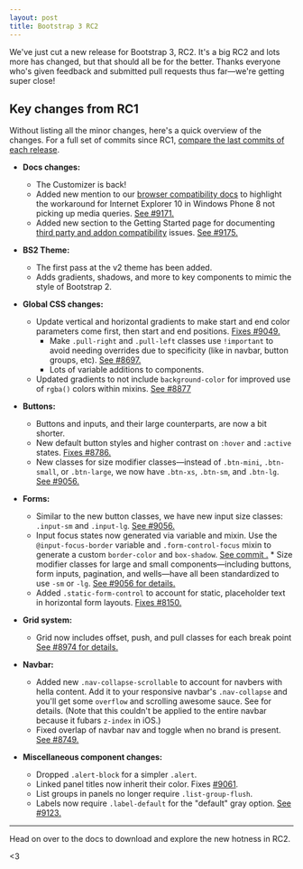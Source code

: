 ```yaml
---
layout: post
title: Bootstrap 3 RC2
---
```


We've just cut a new release for Bootstrap 3, RC2. It's a big RC2 and lots more has changed, but that should all be for the better. Thanks everyone who's given feedback and submitted pull requests thus far—we're getting super close!

## Key changes from RC1

Without listing all the minor changes, here's a quick overview of the changes. For a full set of commits since RC1, [compare the last commits of each release](https://github.com/twbs/bootstrap/compare/9c63ffa00fd55c7e61c51b58778b06b28f93e1a8...6b850132d056a136dc4734c4d68c9e1c23b7843e).

* **Docs changes:**
	* The Customizer is back!
	* Added new mention to our [browser compatibility docs](http://getbootstrap.com/getting-started/#browsers) to highlight the workaround for Internet Explorer 10 in Windows Phone 8 not picking up media queries. [See #9171.](https://github.com/twbs/bootstrap/pull/9171)
	* Added new section to the Getting Started page for documenting [third party and addon compatibility](http://getbootstrap.com/getting-started/#third-parties) issues. [See #9175.](https://github.com/twbs/bootstrap/pull/9175)

* **BS2 Theme:**
	* The first pass at the v2 theme has been added.
	* Adds gradients, shadows, and more to key components to mimic the style of Bootstrap 2.

* **Global CSS changes:** 
  	* Update vertical and horizontal gradients to make start and end color parameters come first, then start and end positions. [Fixes #9049.](https://github.com/twbs/bootstrap/issues/9049)
		* Make `.pull-right` and `.pull-left` classes use `!important` to avoid needing overrides due to specificity (like in navbar, button groups, etc). [See #8697.](https://github.com/twbs/bootstrap/issues/8697)
		* Lots of variable additions to components.
	* Updated gradients to not include `background-color` for improved use of `rgba()` colors within mixins. [See #8877](https://github.com/twbs/bootstrap/pull/8877)
	
* **Buttons:**
	* Buttons and inputs, and their large counterparts, are now a bit shorter.
	* New default button styles and higher contrast on `:hover` and `:active` states. [Fixes #8786.](https://github.com/twbs/bootstrap/issues/8786)
	* New classes for size modifier classes—instead of `.btn-mini`, `.btn-small`, or `.btn-large`, we now have `.btn-xs`, `.btn-sm`, and `.btn-lg`. [See #9056.](https://github.com/twbs/bootstrap/pull/9056)

* **Forms:**
	* Similar to the new button classes, we have new input size classes: `.input-sm` and `.input-lg`. [See #9056.](https://github.com/twbs/bootstrap/pull/9056)
	* Input focus states now generated via variable and mixin. Use the `@input-focus-border` variable and `.form-control-focus` mixin to generate a custom `border-color` and `box-shadow`. [See commit .](http://)	* Size modifier classes for large and small components—including buttons, form inputs, pagination, and wells—have all been standardized to use `-sm` or `-lg`. [See #9056 for details.](https://github.com/twbs/bootstrap/pull/9056)
	* Added `.static-form-control` to account for static, placeholder text in horizontal form layouts. [Fixes #8150.](https://github.com/twbs/bootstrap/issues/8150)

* **Grid system:**
	* Grid now includes offset, push, and pull classes for each break point [See #8974 for details.](https://github.com/twbs/bootstrap/pull/8974)

* **Navbar:**
	* Added new `.nav-collapse-scrollable` to account for navbers with hella content. Add it to your responsive navbar's `.nav-collapse` and you'll get some `overflow` and scrolling awesome sauce. See for details. (Note that this couldn't be applied to the entire navbar because it fubars `z-index` in iOS.)
	* Fixed overlap of navbar nav and toggle when no brand is present. [See #8749.](https://github.com/twbs/bootstrap/issues/8749)

* **Miscellaneous component changes:**
	* Dropped `.alert-block` for a simpler `.alert`.
	* Linked panel titles now inherit their color. Fixes [#9061](https://github.com/twbs/bootstrap/issues/9061).
	* List groups in panels no longer require `.list-group-flush`.
	* Labels now require `.label-default` for the "default" gray option. [See #9123.](https://github.com/twbs/bootstrap/pull/9123)

-----

Head on over to the docs to download and explore the new hotness in RC2.

<3
